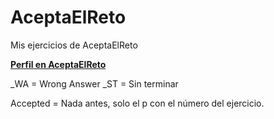# AceptaElReto
Mis ejercicios de AceptaElReto

<b>[Perfil en AceptaElReto](https://aceptaelreto.com/user/profile.php)</b>

_WA = Wrong Answer
_ST = Sin terminar

Accepted = Nada antes, solo el p con el número del ejercicio.
